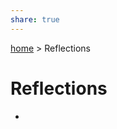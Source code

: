 ```yaml
---  
share: true  
---  
```

[ home](/index.md) > Reflections  
# Reflections  
<div><ul class="dataview list-view-ul"><li><span></span></li></ul></div>  
